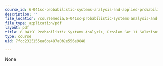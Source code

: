 ```yaml
---
course_id: 6-041sc-probabilistic-systems-analysis-and-applied-probability-fall-2013
description: ''
file_location: /coursemedia/6-041sc-probabilistic-systems-analysis-and-applied-probability-fall-2013/7fcc2325155ea6be487a0b2e556e9848_MIT6_041SCF13_assn11_sol.pdf
file_type: application/pdf
layout: pdf
title: 6.041SC Probabilistic Systems Analysis, Problem Set 11 Solutions
type: course
uid: 7fcc2325155ea6be487a0b2e556e9848

---
```

None